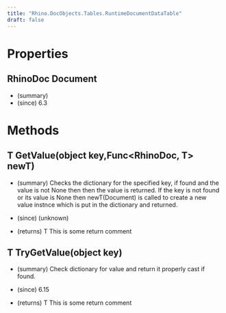 ```yaml
---
title: "Rhino.DocObjects.Tables.RuntimeDocumentDataTable"
draft: false
---
```


# Properties
## RhinoDoc Document
- (summary) 
- (since) 6.3
# Methods
## T GetValue(object key,Func<RhinoDoc, T> newT)
- (summary) 
     Checks the dictionary for the specified key, if found and the value is not
     None then then the value is returned.  If the key is not found or its value
     is None then newT(Document) is called to create a new value instnce which
     is put in the dictionary and returned.
     
- (since) (unknown)
- (returns) T This is some return comment
## T TryGetValue(object key)
- (summary) 
     Check dictionary for value and return it properly cast if
     found.
     
- (since) 6.15
- (returns) T This is some return comment

